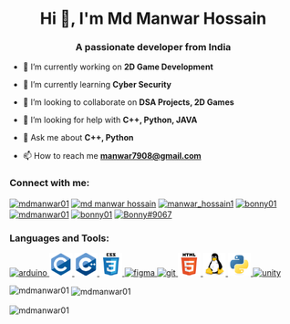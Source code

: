 <h1 align="center">Hi 👋, I'm Md Manwar Hossain</h1>
<h3 align="center">A passionate developer from India</h3>

- 🔭 I’m currently working on **2D Game Development**

- 🌱 I’m currently learning **Cyber Security**

- 👯 I’m looking to collaborate on **DSA Projects, 2D Games**

- 🤝 I’m looking for help with **C++, Python, JAVA**

- 💬 Ask me about **C++, Python**

- 📫 How to reach me **manwar7908@gmail.com**

<h3 align="left">Connect with me:</h3>
<p align="left">
<a href="https://dev.to/mdmanwar01" target="blank"><img align="center" src="https://raw.githubusercontent.com/rahuldkjain/github-profile-readme-generator/master/src/images/icons/Social/devto.svg" alt="mdmanwar01" height="30" width="40" /></a>
<a href="https://linkedin.com/in/md manwar hossain" target="blank"><img align="center" src="https://raw.githubusercontent.com/rahuldkjain/github-profile-readme-generator/master/src/images/icons/Social/linked-in-alt.svg" alt="md manwar hossain" height="30" width="40" /></a>
<a href="https://instagram.com/manwar_hossain1" target="blank"><img align="center" src="https://raw.githubusercontent.com/rahuldkjain/github-profile-readme-generator/master/src/images/icons/Social/instagram.svg" alt="manwar_hossain1" height="30" width="40" /></a>
<a href="https://www.hackerrank.com/bonny01" target="blank"><img align="center" src="https://raw.githubusercontent.com/rahuldkjain/github-profile-readme-generator/master/src/images/icons/Social/hackerrank.svg" alt="bonny01" height="30" width="40" /></a>
<a href="https://www.leetcode.com/mdmanwar01" target="blank"><img align="center" src="https://raw.githubusercontent.com/rahuldkjain/github-profile-readme-generator/master/src/images/icons/Social/leet-code.svg" alt="mdmanwar01" height="30" width="40" /></a>
<a href="https://auth.geeksforgeeks.org/user/bonny01" target="blank"><img align="center" src="https://raw.githubusercontent.com/rahuldkjain/github-profile-readme-generator/master/src/images/icons/Social/geeks-for-geeks.svg" alt="bonny01" height="30" width="40" /></a>
<a href="https://discord.gg/Bonny#9067" target="blank"><img align="center" src="https://raw.githubusercontent.com/rahuldkjain/github-profile-readme-generator/master/src/images/icons/Social/discord.svg" alt="Bonny#9067" height="30" width="40" /></a>
</p>

<h3 align="left">Languages and Tools:</h3>
<p align="left"> <a href="https://www.arduino.cc/" target="_blank" rel="noreferrer"> <img src="https://cdn.worldvectorlogo.com/logos/arduino-1.svg" alt="arduino" width="40" height="40"/> </a> <a href="https://www.cprogramming.com/" target="_blank" rel="noreferrer"> <img src="https://raw.githubusercontent.com/devicons/devicon/master/icons/c/c-original.svg" alt="c" width="40" height="40"/> </a> <a href="https://www.w3schools.com/cpp/" target="_blank" rel="noreferrer"> <img src="https://raw.githubusercontent.com/devicons/devicon/master/icons/cplusplus/cplusplus-original.svg" alt="cplusplus" width="40" height="40"/> </a> <a href="https://www.w3schools.com/css/" target="_blank" rel="noreferrer"> <img src="https://raw.githubusercontent.com/devicons/devicon/master/icons/css3/css3-original-wordmark.svg" alt="css3" width="40" height="40"/> </a> <a href="https://www.figma.com/" target="_blank" rel="noreferrer"> <img src="https://www.vectorlogo.zone/logos/figma/figma-icon.svg" alt="figma" width="40" height="40"/> </a> <a href="https://git-scm.com/" target="_blank" rel="noreferrer"> <img src="https://www.vectorlogo.zone/logos/git-scm/git-scm-icon.svg" alt="git" width="40" height="40"/> </a> <a href="https://www.w3.org/html/" target="_blank" rel="noreferrer"> <img src="https://raw.githubusercontent.com/devicons/devicon/master/icons/html5/html5-original-wordmark.svg" alt="html5" width="40" height="40"/> </a> <a href="https://www.linux.org/" target="_blank" rel="noreferrer"> <img src="https://raw.githubusercontent.com/devicons/devicon/master/icons/linux/linux-original.svg" alt="linux" width="40" height="40"/> </a> <a href="https://www.python.org" target="_blank" rel="noreferrer"> <img src="https://raw.githubusercontent.com/devicons/devicon/master/icons/python/python-original.svg" alt="python" width="40" height="40"/> </a> <a href="https://unity.com/" target="_blank" rel="noreferrer"> <img src="https://www.vectorlogo.zone/logos/unity3d/unity3d-icon.svg" alt="unity" width="40" height="40"/> </a> </p>

<p><img align="left" src="https://github-readme-stats.vercel.app/api/top-langs?username=mdmanwar01&show_icons=true&locale=en&layout=compact" alt="mdmanwar01" /></p>

<p>&nbsp;<img align="center" src="https://github-readme-stats.vercel.app/api?username=mdmanwar01&show_icons=true&locale=en" alt="mdmanwar01" /></p>

<p><img align="center" src="https://github-readme-streak-stats.herokuapp.com/?user=mdmanwar01&" alt="mdmanwar01" /></p>
